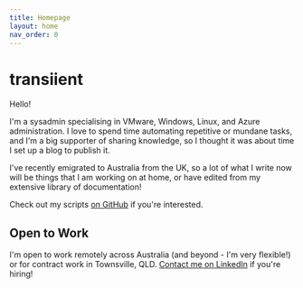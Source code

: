```yaml
---
title: Homepage
layout: home
nav_order: 0
---
```


# transiient

Hello!

I'm a sysadmin specialising in VMware, Windows, Linux, and Azure administration. I love to spend time automating repetitive or mundane tasks, and I'm a big supporter of sharing knowledge, so I thought it was about time I set up a blog to publish it.

I've recently emigrated to Australia from the UK, so a lot of what I write now will be things that I am working on at home, or have edited from my extensive library of documentation!

Check out my scripts [on GitHub](https://github.com/transiient) if you're interested.

## Open to Work

I'm open to work remotely across Australia (and beyond - I'm very flexible!) or for contract work in Townsville, QLD. [Contact me on LinkedIn](https://www.linkedin.com/in/sgcrossman) if you're hiring!